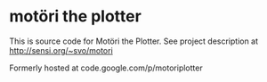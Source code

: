# motöri the plotter

This is source code for Motöri the Plotter. See project description at http://sensi.org/~svo/motori

Formerly hosted at code.google.com/p/motoriplotter
